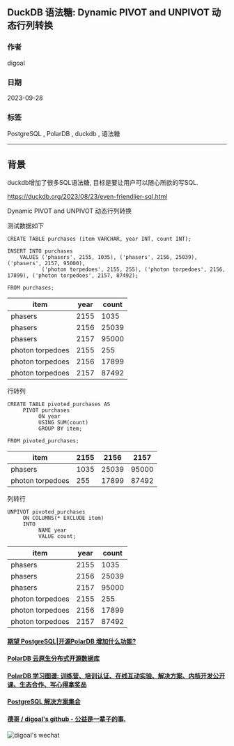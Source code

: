 ## DuckDB 语法糖: Dynamic PIVOT and UNPIVOT 动态行列转换       
                                                                    
### 作者                                                                    
digoal                                                                    
                                                                    
### 日期                                                                    
2023-09-28                                                                   
                                                                    
### 标签                                                                    
PostgreSQL , PolarDB , duckdb , 语法糖                         
                                                                    
----                                                                    
                                                                    
## 背景                     
duckdb增加了很多SQL语法糖, 目标是要让用户可以随心所欲的写SQL.                       
                
https://duckdb.org/2023/08/23/even-friendlier-sql.html                
                  
Dynamic PIVOT and UNPIVOT 动态行列转换       
        
测试数据如下  
```  
CREATE TABLE purchases (item VARCHAR, year INT, count INT);  
  
INSERT INTO purchases  
    VALUES ('phasers', 2155, 1035), ('phasers', 2156, 25039), ('phasers', 2157, 95000),  
           ('photon torpedoes', 2155, 255), ('photon torpedoes', 2156, 17899), ('photon torpedoes', 2157, 87492);  
  
FROM purchases;  
```  
  
item	|year	|count  
---|---|---  
phasers	|2155	|1035  
phasers	|2156	|25039  
phasers	|2157	|95000  
photon torpedoes	|2155	|255  
photon torpedoes	|2156	|17899  
photon torpedoes	|2157	|87492  
  
行转列  
  
```  
CREATE TABLE pivoted_purchases AS  
     PIVOT purchases   
          ON year   
          USING SUM(count)   
          GROUP BY item;  
  
FROM pivoted_purchases;  
```  
  
  
item	|2155	|2156	|2157  
---|---|---|---  
phasers|	1035|	25039|	95000  
photon torpedoes|	255|	17899|	87492  
  
列转行  
  
```  
UNPIVOT pivoted_purchases  
     ON COLUMNS(* EXCLUDE item)  
     INTO  
          NAME year  
          VALUE count;  
```  
  
  
item	|year	|count  
---|---|---  
phasers	|2155	|1035  
phasers	|2156	|25039  
phasers	|2157	|95000  
photon torpedoes	|2155	|255  
photon torpedoes	|2156	|17899  
photon torpedoes	|2157	|87492  
  
  
  
#### [期望 PostgreSQL|开源PolarDB 增加什么功能?](https://github.com/digoal/blog/issues/76 "269ac3d1c492e938c0191101c7238216")
  
  
#### [PolarDB 云原生分布式开源数据库](https://github.com/ApsaraDB "57258f76c37864c6e6d23383d05714ea")
  
  
#### [PolarDB 学习图谱: 训练营、培训认证、在线互动实验、解决方案、内核开发公开课、生态合作、写心得拿奖品](https://www.aliyun.com/database/openpolardb/activity "8642f60e04ed0c814bf9cb9677976bd4")
  
  
#### [PostgreSQL 解决方案集合](../201706/20170601_02.md "40cff096e9ed7122c512b35d8561d9c8")
  
  
#### [德哥 / digoal's github - 公益是一辈子的事.](https://github.com/digoal/blog/blob/master/README.md "22709685feb7cab07d30f30387f0a9ae")
  
  
![digoal's wechat](../pic/digoal_weixin.jpg "f7ad92eeba24523fd47a6e1a0e691b59")
  
